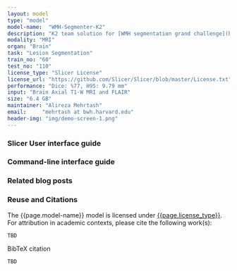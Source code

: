 ```yaml
---
layout: model
type: "model"
model-name:  "WMH-Segmenter-K2"
description: "K2 team solution for [WMH segmentation grand challenge](http://wmh.isi.uu.nl/) at MICCAI 2017."
modality: "MRI"
organ: "Brain"
task: "Lesion Segmentation"
train_no: "60"
test_no: "110"
license_type: "Slicer License"
license_url: "https://github.com/Slicer/Slicer/blob/master/License.txt"
performance: "Dice: %77, H95: 9.79 mm"
input: "Brain Axial T1-W MRI and FLAIR"
size: "6.4 GB"
maintainer: "Alireza Mehrtash"
email:     "mehrtash at bwh.harvard.edu"
header-img: "img/demo-screen-1.png"
---
```

### Slicer User interface guide

### Command-line interface guide

### Related blog posts

### Reuse and Citations
The {{page.model-name}} model is licensed under [{{page.license_type}}]({{page.license_url}}).<br>
For attribution in academic contexts, please cite the following work(s):

```
TBD
```
BibTeX citation

```
TBD
```

